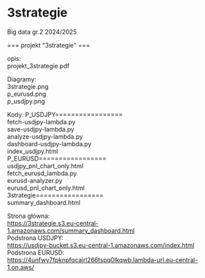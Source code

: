 # 3strategie
Big data gr.2 2024/2025
 
=== projekt "3strategie" ===
 
opis:                                                                                                                                                      
  projekt_3strategie.pdf

Diagramy:                                                                                       
    3strategie.png                                                                                                                                              
    p_eurusd.png                                                                                                                                               
    p_usdjpy.png                                                                                    

Kody:
   P_USDJPY=================                                                                                                                                                                                                                                   
       fetch-usdjpy-lambda.py                                                                                                                                                                                                                                                  
       save-usdjpy-lambda.py                                                                                                                                                                                                                                                  
       analyze-usdjpy-lambda.py                                                                                                                                                                                                                                                
       dashboard-usdjpy-lambda.py                                                                                                                                                                                                                                              
       index_usdjpy.html             
   P_EURUSD=================                                                                                                                                                                                                                                   
       usdjpy_pnl_chart_only.html                                                                                                                                                                                                                                    
       fetch_eurusd_lambda.py                                                                                                                                                                                                                                   
       eurusd-analyzer.py                                                                                                                                                                                                                                                 
       eurusd_pnl_chart_only.html                                                                                                                                                                                                                                   
   3strategie=================                                                                                                                                                                                                                                   
       summary_dashboard.html                                                                                                                                                                                                                                      



Strona główna:   
https://3strategie.s3.eu-central-1.amazonaws.com/summary_dashboard.html  
Podstrona USDJPY:  
https://usdjpy-bucket.s3.eu-central-1.amazonaws.com/index.html  
Podstrona EURUSD:  
https://4unfwy7fpknpfqcajrl266tspq0lkqwb.lambda-url.eu-central-1.on.aws/  
